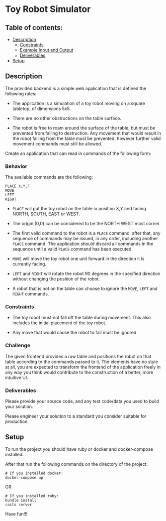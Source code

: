 # Toy Robot Simulator

## Table of contents:

* [Description](./README.md#description)
  * [Constraints](./README.md#constraints)
  * [Example Input and Output](./README.md#example-input-and-output)
  * [Deliverables](./README.md#deliverables)
* [Setup](./README.md#setup)

## Description

The provided backend is a simple web application that is defined the following rules:

* The application is a simulation of a toy robot moving on a square tabletop, of dimensions 5x5.

* There are no other obstructions on the table surface.

* The robot is free to roam around the surface of the table, but must be prevented from falling to destruction. Any movement that would result in the robot falling from the table must be prevented, however further valid movement commands must still be allowed.

Create an application that can read in commands of the following form:

### Behavior

The available commands are the following:

```
PLACE X,Y,F
MOVE
LEFT
RIGHT
```

* `PLACE` will put the toy robot on the table in position X,Y and facing NORTH, SOUTH, EAST or WEST.

* The origin (0,0) can be considered to be the NORTH WEST most corner.

* The first valid command to the robot is a `PLACE` command, after that, any sequence of commands may be issued, in any order, including another `PLACE` command. The application should discard all commands in the sequence until a valid `PLACE` command has been executed

* `MOVE` will move the toy robot one unit forward in the direction it is currently facing.

* `LEFT` and `RIGHT` will rotate the robot 90 degrees in the specified direction without changing the position of the robot.

* A robot that is not on the table can choose to ignore the `MOVE`, `LEFT` and `RIGHT` commands.


### Constraints

* The toy robot must not fall off the table during movement. This also includes the initial placement of the toy robot.

* Any move that would cause the robot to fall must be ignored.


### Challenge

The given frontend provides a raw table and positions the robot on that table according to the commands passed to it. The elements have no style at all, you are expected to transform the frontend of the application freely in any way you think would contribute to the construction of a better, more intuitive UI.

### Deliverables

Please provide your source code, and any test code/data you used to
build your solution.

Please engineer your solution to a standard you consider suitable for
production.

## Setup

To run the project you should have ruby or docker and docker-compose installed.

After that run the following commands on the directory of the project:


```
# If you installed docker:
docker-compose up
```
OR
```
# If you installed ruby:
bundle install
rails server
```

Have fun!!!
